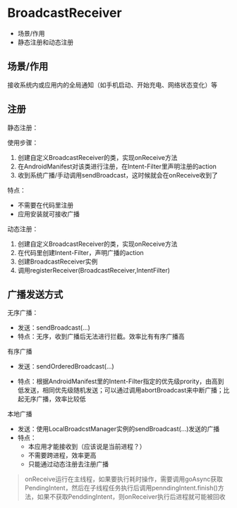 # BroadcastReceiver

- 场景/作用
- 静态注册和动态注册

## 场景/作用

接收系统内或应用内的全局通知（如手机启动、开始充电、网络状态变化）等

## 注册

静态注册：

使用步骤：

1. 创建自定义BroadcastReceiver的类，实现onReceive方法
2. 在AndroidManifest对该类进行注册，在Intent-Filter里声明注册的action
3. 收到系统广播/手动调用sendBroadcast，这时候就会在onReceive收到了

特点：

- 不需要在代码里注册
- 应用安装就可接收广播

动态注册：

1. 创建自定义BroadcastReceiver的类，实现onReceive方法
2. 在代码里创建Intent-Filter，声明广播的action
3. 创建BroadcastReceiver实例
4. 调用registerReceiver(BroadcastReceiver,IntentFilter)

## 广播发送方式

无序广播：

- 发送：sendBroadcast(...)
- 特点：无序，收到广播后无法进行拦截。效率比有有序广播高

有序广播

- 发送：sendOrderedBroadcast(...)

- 特点：根据AndroidManifest里的Intent-Filter指定的优先级prority，由高到低发送，相同优先级随机发送；可以通过调用abortBroadcast来中断广播；比起无序广播，效率比较低

本地广播

- 发送：使用LocalBroadcstManager实例的sendBroadcast(...)发送的广播
- 特点：
  - 本应用才能接收到（应该说是当前进程？）
  - 不需要跨进程，效率更高
  - 只能通过动态注册去注册广播

> onReceive运行在主线程，如果要执行耗时操作，需要调用goAsync获取PendingIntent，然后在子线程任务执行后调用penndingIntent.finish()方法，如果不获取PenddingIntent，则onReceiver执行后进程就可能被回收